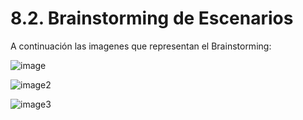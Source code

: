 # 8.2. Brainstorming de Escenarios

A continuación las imagenes que representan el Brainstorming:

![image](https://drive.google.com/uc?export=view&id=1OFtFieQnoTkXX_bq3zMCTuE7ITMs6uGg)

![image2](https://drive.google.com/uc?export=view&id=1PNlCA2XyuoScdpKlngal_TEKpLUpn9q4)

![image3](https://drive.google.com/uc?export=view&id=1rLjheksJLinWHhrp9zX45KR7Txj5Vljn)

